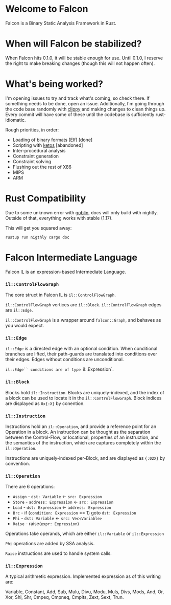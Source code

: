 # Welcome to Falcon
Falcon is a Binary Static Analysis Framework in Rust.

# When will Falcon be stabilized?

When Falcon hits 0.1.0, it will be stable enough for use. Until 0.1.0, I reserve the
right to make breaking changes (though this will not happen often).

# What's being worked?

I'm opening issues to try and track what's coming, so check there. If something needs
to be done, open an issue. Additionally, I'm going through the code base randomly with
[clippy](https://github.com/Manishearth/rust-clippy) 
and making changes to clean things up. Every commit will have some of these until the
codebase is sufficiently rust-idiomatic.

  Rough priorities, in order:

  * Loading of binary formats (Elf) [done]
  * Scripting with [ketos](https://github.com/murarth/ketos) [abandoned]
  * Inter-procedural analysis
  * Constraint generation
  * Constraint solving
  * Flushing out the rest of X86
  * MIPS
  * ARM

# Rust Compatibility

Due to some unknown error with [goblin](https://crates.io/crates/goblin), docs will only
build with nightly. Outside of that, everything works with stable (1.17).

This will get you squared away:

```
rustup run nigthly cargo doc
```

# Falcon Intermediate Language

Falcon IL is an expression-based Intermediate Language.

### `il::ControlFlowGraph`
The core struct in Falcon IL is `il::ControlFlowGraph`.

`il::ControlFlowGraph` vertices are `il::Block`.
`il::ControlFlowGraph` edges are `il::Edge`.

`il::ControlFlowGraph` is a wrapper around `falcon::Graph`, and behaves as you would expect.

### `il::Edge`

`il::Edge` is a directed edge with an optional condition. When conditional branches are 
lifted, their path-guards are translated into conditions over their edges. Edges without
conditions are unconditional.

`il::Edge`` conditions are of type `il::Expression`.

### `il::Block`

Blocks hold `il::Instruction`. Blocks are uniquely-indexed, and the index of a block can 
be used to locate it in the `il::ControlFlowGraph`. Block indices are displayed as `0x{:X}`
by conention.

### `il::Instruction`

Instructions hold an `il::Operation`, and provide a reference point for an Operation in a
block. An instruction can be thought as the separation between the Control-Flow, or
locational, properties of an instruction, and the semantics of the instruction, which are
captures completely within the `il::Operation`.

Instructions are uniquely-indexed per-Block, and are displayed as `{:02X}` by convention.

### `il::Operation`

There are 6 operations:

  * `Assign` - `dst: Variable` <- `src: Expression`
  * `Store` - `address: Expression` <- `src: Expression`
  * `Load` - `dst: Expression` <- `address: Expression`
  * `Brc` - if (`condition: Expression` == 1) goto `dst: Expression`
  * `Phi` - `dst: Variable` <- `src: Vec<Variable>`
  * `Raise` - raise(`expr: Expression`)

Operations take operands, which are either `il::Variable` or `il::Expression`

`Phi` operations are added by SSA analysis.

`Raise` instructions are used to handle system calls.

### `il::Expression`

A typical arithmetic expression. Implemented expression as of this writing are:

Variable, Constant, Add, Sub, Mulu, Divu, Modu, Muls, Divs, Mods, And, Or, Xor, Shl, Shr,
Cmpeq, Cmpneq, Cmplts, Zext, Sext, Trun.
